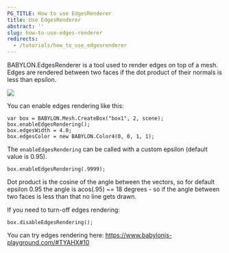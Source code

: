 ```yaml
---
PG_TITLE: How to use EdgesRenderer
title: Use EdgesRenderer
abstract: ''
slug: how-to-use-edges-renderer
redirects:
  - /tutorials/how_to_use_edgesrenderer
---
```


BABYLON.EdgesRenderer is a tool used to render edges on top of a mesh. Edges are rendered between two faces if the dot product of their normals is less than epsilon.

![](/img/edgesRenderer.jpg)

You can enable edges rendering like this:

```
var box = BABYLON.Mesh.CreateBox("box1", 2, scene);
box.enableEdgesRendering();	
box.edgesWidth = 4.0;
box.edgesColor = new BABYLON.Color4(0, 0, 1, 1);
```

The ```enableEdgesRendering``` can be called with a custom epsilon (default value is 0.95).

```
box.enableEdgesRendering(.9999);
``` 

Dot product is the cosine of the angle between the vectors, so for default epsilon 0.95 the angle is acos(.95) ~= 18 degrees - so if the angle between two faces is less than that no line gets drawn.

If you need to turn-off edges rendering:

```
box.disableEdgesRendering();
```
You can try edges rendering here:  https://www.babylonjs-playground.com/#TYAHX#10
